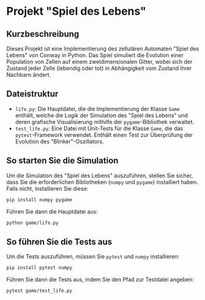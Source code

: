 # Projekt "Spiel des Lebens"

## Kurzbeschreibung

Dieses Projekt ist eine Implementierung des zellulären Automaten "Spiel des Lebens" von Conway in Python. Das Spiel simuliert die Evolution einer Population von Zellen auf einem zweidimensionalen Gitter, wobei sich der Zustand jeder Zelle (lebendig oder tot) in Abhängigkeit vom Zustand ihrer Nachbarn ändert.

## Dateistruktur

-   `life.py`: Die Hauptdatei, die die Implementierung der Klasse `Game` enthält, welche die Logik der Simulation des "Spiel des Lebens" und deren grafische Visualisierung mithilfe der `pygame`-Bibliothek verwaltet.
-   `test_life.py`: Eine Datei mit Unit-Tests für die Klasse `Game`, die das `pytest`-Framework verwendet. Enthält einen Test zur Überprüfung der Evolution des "Blinker"-Oszillators.

## So starten Sie die Simulation

Um die Simulation des "Spiel des Lebens" auszuführen, stellen Sie sicher, dass Sie die erforderlichen Bibliotheken (`numpy` und `pygame`) installiert haben. Falls nicht, installieren Sie diese:

```bash
pip install numpy pygame
```

Führen Sie dann die Hauptdatei aus:

```bash
python game/life.py
```

## So führen Sie die Tests aus

Um die Tests auszuführen, müssen Sie `pytest` und `numpy` installieren:

```bash
pip install pytest numpy
```

Führen Sie dann die Tests aus, indem Sie den Pfad zur Testdatei angeben:

```bash
pytest game/test_life.py
```